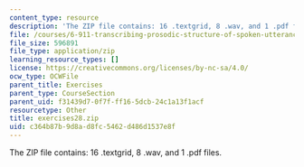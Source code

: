 ```yaml
---
content_type: resource
description: 'The ZIP file contains: 16 .textgrid, 8 .wav, and 1 .pdf files.'
file: /courses/6-911-transcribing-prosodic-structure-of-spoken-utterances-with-tobi-january-iap-2006/c364b87b9d8ad8fc5462d486d1537e8f_exercises28.zip
file_size: 596891
file_type: application/zip
learning_resource_types: []
license: https://creativecommons.org/licenses/by-nc-sa/4.0/
ocw_type: OCWFile
parent_title: Exercises
parent_type: CourseSection
parent_uid: f31439d7-0f7f-ff16-5dcb-24c1a13f1acf
resourcetype: Other
title: exercises28.zip
uid: c364b87b-9d8a-d8fc-5462-d486d1537e8f
---
```

The ZIP file contains: 16 .textgrid, 8 .wav, and 1 .pdf files.